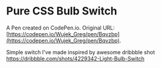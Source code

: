 # Pure CSS Bulb Switch

A Pen created on CodePen.io. Original URL: [https://codepen.io/Wujek_Greg/pen/Bqvzbp](https://codepen.io/Wujek_Greg/pen/Bqvzbp).

Simple switch I've made inspired by awesome dribbble shot https://dribbble.com/shots/4229342-Light-Bulb-Switch 
